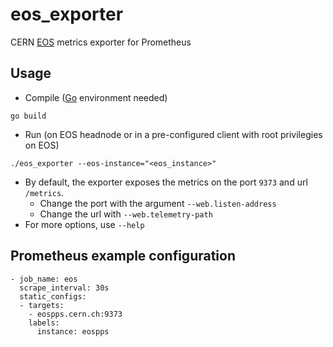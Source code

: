 # eos_exporter
CERN [EOS](https://eos.web.cern.ch) metrics exporter for Prometheus

## Usage

- Compile ([Go](https://golang.org/doc/install) environment needed)

```
go build
```
- Run (on EOS headnode or in a pre-configured client with root privilegies on EOS)

```
./eos_exporter --eos-instance="<eos_instance>"
```

- By default, the exporter exposes the metrics on the port `9373` and url `/metrics`. 
    - Change the port with the argument `--web.listen-address` 
    - Change the url with `--web.telemetry-path`
- For more options, use `--help`

## Prometheus example configuration

```
- job_name: eos
  scrape_interval: 30s
  static_configs:
  - targets:
    - eospps.cern.ch:9373
    labels:
      instance: eospps
```

